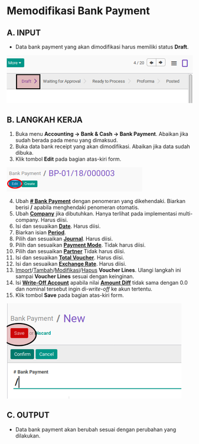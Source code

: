# Memodifikasi Bank Payment

## A. INPUT

* Data bank payment yang akan dimodifikasi harus memiliki status **Draft**.

![](../../img/bank-payment/status-draft.png)

## B. LANGKAH KERJA

1. Buka menu **Accounting -> Bank & Cash -> Bank Payment**. Abaikan jika sudah berada pada menu yang dimaksud.
2. Buka data bank receipt yang akan dimodifikasi. Abaikan jika data sudah dibuka.
3. Klik tombol **Edit** pada bagian atas-kiri form.

![](../../img/bank-payment/tombol-edit.png)

4. Ubah **[# Bank Payment](./penjelasan.md#field-name)** dengan penomeran yang dikehendaki. Biarkan berisi **/**
apabila menghendaki penomeran otomatis.
5. Ubah **[Company](./penjelasan.md#field-company)** jika dibutuhkan. Hanya terlihat pada implementasi multi-company. Harus diisi.
6. Isi dan sesuaikan **[Date](./penjelasan.md#field-date)**. Harus diisi.
7. Biarkan isian **[Period](./penjelasan.md#field-period)**.
8. Pilih dan sesuaikan **[Journal](./penjelasan.md#field-journal)**. Harus diisi.
9. Pilih dan sesuaikan **[Payment Mode](./penjelasan.md#field-payment-mode)**. Tidak harus diisi.
10. Pilih dan sesuaikan **[Partner](./penjelasan.md#field-partner)** Tidak harus diisi.
11. Isi dan sesuaikan **[Total Voucher](./penjelasan.md#field-total-voucher)**. Harus diisi.
12. Isi dan sesuaikan **[Exchange Rate](./penjelasan.md#field-exchange-rate)**. Harus diisi.
13. <a name="l12">[Import](./membuat-detail-import.md)/[Tambah](./membuat-detail-manual.md)/[Modifikasi](./line-modifikasi.md)/[Hapus](./line-hapus.md) **Voucher Lines**</a>. Ulangi langkah ini sampai **Voucher Lines** sesuai dengan keinginan.
14. <a name="langkah-13">Isi</a> **[Write-Off Account](./penjelasan.md#field-writeoff-account)** apabila nilai **[Amount Diff](./penjelasan.md#field-amount-diff)** tidak sama dengan 0.0 dan nominal tersebut ingin di-*write-off* ke akun tertentu.
15. Klik tombol **Save** pada bagian atas-kiri form.

![](../../img/bank-payment/tombol-save.png)

## C. OUTPUT

* Data bank payment akan berubah sesuai dengan perubahan yang dilakukan.

